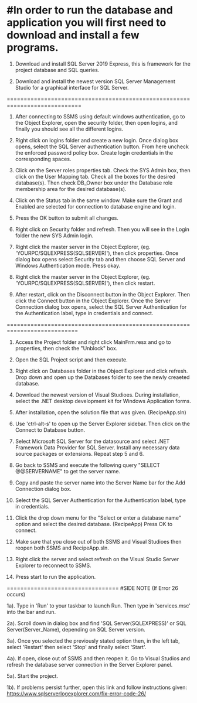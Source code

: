 #In order to run the database and application you will first need to download and install a few programs.
==========================================================================================================

1. Download and install SQL Server 2019 Express, this is framework for the project database and SQL queries.

2. Download and install the newest version SQL Server Management Studio for a graphical interface for SQL Server.

============================================================================
1. After connecting to SSMS using default windows authentication, go to the Object Explorer, open the security folder,
   then open logins, and finally you should see all the different logins.

2. Right click on logins folder and create a new login. Once dialog box opens, select the SQL Server authentication button.
   From here uncheck the enforced password policy box.  Create login credentials in the corresponding spaces.

3. Click on the Server roles properties tab.  Check the SYS Admin box, then click on the User Mapping tab.
   Check all the boxes for the desired database(s).  Then check DB_Owner box under the Database role membership area for the desired database(s).

4. Click on the Status tab in the same window.  Make sure the Grant and Enabled are selected for connection to database engine and login.

5. Press the OK button to submit all changes.

6. Right click on Security folder and refresh. Then you will see in the Login folder the new SYS Admin login.

7. Right click the master server in the Object Explorer, (eg. 'YOURPC/SQLEXPRESS(SQLSERVER)'), then click properties.
   Once dialog box opens select Security tab and then choose SQL Server and Windows Authentication mode. Press okay.

8. Right click the master server in the Object Explorer, (eg. 'YOURPC/SQLEXPRESS(SQLSERVER)'), then click restart.

9. After restart, click on the Disconnect button in the Object Explorer. Then click the Connect button in the Object Explorer.
    Once the Server Connection dialog box opens, select the SQL Server Authentication for the Authentication label, type in credentials and connect.

===========================================================================

1. Access the Project folder and right click MainFrm.resx and go to properties, then check the "Unblock" box.

2. Open the SQL Project script and then execute.

3. Right click on Databases folder in the Object Explorer and click refresh. Drop down and open up the Databases folder to see the newly creaeted database.

4. Download the newest version of Visual Studioes. During installation, select the .NET desktop development kit for Windows Application forms.
   
5. After installation, open the solution file that was given. (RecipeApp.sln)

6. Use 'ctrl-alt-s' to open up the Server Explorer sidebar. Then click on the Connect to Database button.

7. Select Microsoft SQL Server for the datasource and select .NET Framework Data Provider for SQL Server.
   Install any necessary data source packages or extensions. Repeat step 5 and 6.

8. Go back to SSMS and execute the following query "SELECT @@SERVERNAME" to get the server name.

9. Copy and paste the server name into the Server Name bar for the Add Connection dialog box.

10. Select the SQL Server Authentication for the Authentication label, type in credentials.

11. Click the drop down menu for the "Select or enter a database name" option and select the desired database. (RecipeApp)
    Press OK to connect.

12. Make sure that you close out of both SSMS and Visual Studioes then reopen both SSMS and RecipeApp.sln.

13. Right click the server and select refresh on the Visual Studio Server Explorer to reconnect to SSMS.

14. Press start to run the application.

================================= #SIDE NOTE (If Error 26 occurs)

1a). Type in 'Run' to your taskbar to launch Run. Then type in 'services.msc' into the bar and run.

2a). Scroll down in dialog box and find 'SQL Server(SQLEXPRESS)' or SQL Server(Server_Name), depending on SQL Server version.

3a). Once you selected the previously stated option then, in the left tab, select 'Restart' then select 'Stop' and finally select 'Start'.

4a). If open, close out of SSMS and then reopen it.  Go to Visual Studios and refresh the database server connection in the Server Explorer panel.

5a). Start the project.

1b). If problems persist further, open this link and follow instructions given: https://www.sqlserverlogexplorer.com/fix-error-code-26/

